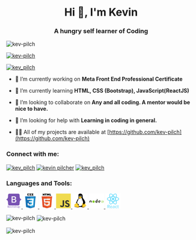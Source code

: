 <h1 align="center">Hi 👋, I'm Kevin</h1>
<h3 align="center">A hungry self learner of Coding</h3>

<p align="left"> <img src="https://komarev.com/ghpvc/?username=kev-pilch&label=Profile%20views&color=0e75b6&style=flat" alt="kev-pilch" /> </p>

<p align="left"> <a href="https://github.com/ryo-ma/github-profile-trophy"><img src="https://github-profile-trophy.vercel.app/?username=kev-pilch" alt="kev-pilch" /></a> </p>

<p align="left"> <a href="https://twitter.com/kev_pilch" target="blank"><img src="https://img.shields.io/twitter/follow/kev_pilch?logo=twitter&style=for-the-badge" alt="kev_pilch" /></a> </p>

- 🔭 I’m currently working on **Meta Front End Professional Certificate**

- 🌱 I’m currently learning **HTML, CSS (Bootstrap), JavaScript(ReactJS)**

- 👯 I’m looking to collaborate on **Any and all coding. A mentor would be nice to have.**

- 🤝 I’m looking for help with **Learning in coding in general.**

- 👨‍💻 All of my projects are available at [https://github.com/kev-pilch](https://github.com/kev-pilch)

<h3 align="left">Connect with me:</h3>
<p align="left">
<a href="https://twitter.com/kev_pilch" target="blank"><img align="center" src="https://raw.githubusercontent.com/rahuldkjain/github-profile-readme-generator/master/src/images/icons/Social/twitter.svg" alt="kev_pilch" height="30" width="40" /></a>
<a href="https://linkedin.com/in/kevin pilcher" target="blank"><img align="center" src="https://raw.githubusercontent.com/rahuldkjain/github-profile-readme-generator/master/src/images/icons/Social/linked-in-alt.svg" alt="kevin pilcher" height="30" width="40" /></a>
<a href="https://stackoverflow.com/users/kev_pilch" target="blank"><img align="center" src="https://raw.githubusercontent.com/rahuldkjain/github-profile-readme-generator/master/src/images/icons/Social/stack-overflow.svg" alt="kev_pilch" height="30" width="40" /></a>
</p>

<h3 align="left">Languages and Tools:</h3>
<p align="left"> <a href="https://getbootstrap.com" target="_blank" rel="noreferrer"> <img src="https://raw.githubusercontent.com/devicons/devicon/master/icons/bootstrap/bootstrap-plain-wordmark.svg" alt="bootstrap" width="40" height="40"/> </a> <a href="https://www.w3schools.com/css/" target="_blank" rel="noreferrer"> <img src="https://raw.githubusercontent.com/devicons/devicon/master/icons/css3/css3-original-wordmark.svg" alt="css3" width="40" height="40"/> </a> <a href="https://www.w3.org/html/" target="_blank" rel="noreferrer"> <img src="https://raw.githubusercontent.com/devicons/devicon/master/icons/html5/html5-original-wordmark.svg" alt="html5" width="40" height="40"/> </a> <a href="https://developer.mozilla.org/en-US/docs/Web/JavaScript" target="_blank" rel="noreferrer"> <img src="https://raw.githubusercontent.com/devicons/devicon/master/icons/javascript/javascript-original.svg" alt="javascript" width="40" height="40"/> </a> <a href="https://www.linux.org/" target="_blank" rel="noreferrer"> <img src="https://raw.githubusercontent.com/devicons/devicon/master/icons/linux/linux-original.svg" alt="linux" width="40" height="40"/> </a> <a href="https://nodejs.org" target="_blank" rel="noreferrer"> <img src="https://raw.githubusercontent.com/devicons/devicon/master/icons/nodejs/nodejs-original-wordmark.svg" alt="nodejs" width="40" height="40"/> </a> <a href="https://reactjs.org/" target="_blank" rel="noreferrer"> <img src="https://raw.githubusercontent.com/devicons/devicon/master/icons/react/react-original-wordmark.svg" alt="react" width="40" height="40"/> </a> </p>

<p><img align="left" src="https://github-readme-stats.vercel.app/api/top-langs?username=kev-pilch&show_icons=true&locale=en&layout=compact" alt="kev-pilch" /></p>

<p>&nbsp;<img align="center" src="https://github-readme-stats.vercel.app/api?username=kev-pilch&show_icons=true&locale=en" alt="kev-pilch" /></p>

<p><img align="center" src="https://github-readme-streak-stats.herokuapp.com/?user=kev-pilch&" alt="kev-pilch" /></p>
